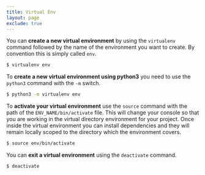 ```yaml
---
title: Virtual Env
layout: page
exclude: true
---
```


You can **create a new virtual environment** by using the `virtualenv` command followed by the name of the environment you want to create. By convention this is simply called `env`.
```bash
$ virtualenv env
```

To **create a new virtual environment using python3** you need to use the `python3` command with the `-m` switch.
```bash
$ python3 -m virtualenv env
```

To **activate your virtual environment** use the `source` command with the path of the `ENV_NAME/bin/activate` file. This will change your console so that you are working in the virtual directory environment for your project. Once inside the virtual environment you can install dependencies and they will remain locally scoped to the directory which the environment covers.
```bash
$ source env/bin/activate
```

You can **exit a virtual environment** using the `deactivate` command.
```bash
$ deactivate
```


<!--stackedit_data:
eyJoaXN0b3J5IjpbMjA2NTc1NjIxNiwtMTQzMjA1MzM3MCwtMT
EzMjE2MTQ0N119
-->